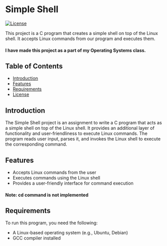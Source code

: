 
# Simple Shell

[![License](https://img.shields.io/badge/License-MIT-blue.svg)](LICENSE)

This project is a C program that creates a simple shell on top of the Linux shell. It accepts Linux commands from our program and executes them.

#### I have made this project as a part of my Operating Systems class.

## Table of Contents

- [Introduction](#introduction)
- [Features](#features)
- [Requirements](#requirements)
- [License](#license)

## Introduction

The Simple Shell project is an assignment to write a C program that acts as a simple shell on top of the Linux shell. It provides an additional layer of functionality and user-friendliness to execute Linux commands. The program reads user input, parses it, and invokes the Linux shell to execute the corresponding command.

## Features

- Accepts Linux commands from the user
- Executes commands using the Linux shell
- Provides a user-friendly interface for command execution

#### Note: cd command is not implemented

## Requirements

To run this program, you need the following:

- A Linux-based operating system (e.g., Ubuntu, Debian)
- GCC compiler installed


```
